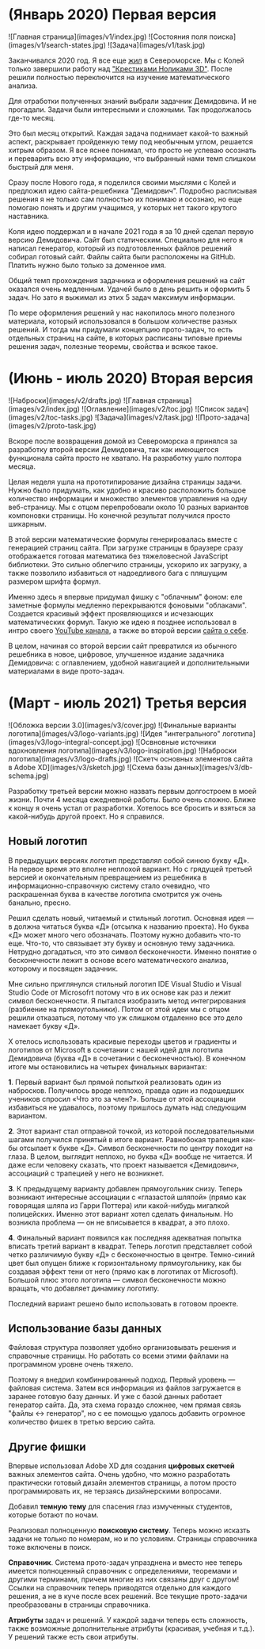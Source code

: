 # (Январь 2020) Первая версия

<gallery>
    ![Главная страница](images/v1/index.jpg)
    ![Состояния поля поиска](images/v1/search-states.jpg)
    ![Задача](images/v1/task.jpg)
</gallery>

Заканчивался 2020 год. Я все еще [жил](p:severomorsk) в Североморске.
Мы с Колей только завершили работу над ["Крестиками Ноликами 3D"](p:tic-tac-toe-3d).
После решили полностью переключится на изучение математического анализа.

Для отработки полученных знаний выбрали задачник Демидовича.
И не прогадали. Задачи были интересными и сложными.
Так продолжалось где-то месяц.

Это был месяц открытий.
Каждая задача поднимает какой-то важный аспект, раскрывает пройденную тему под необычным углом, решается хитрым образом.
Я все яснее понимал, что просто не успеваю осознать и переварить всю эту информацию, что выбранный нами темп слишком быстрый для меня.

Сразу после Нового года, я поделился своими мыслями с Колей и предложил идею сайта-решебника "Демидович".
Подробно расписывая решения я не только сам полностью их понимаю и осознаю, но еще помогаю понять и другим учащимся, у которых нет такого крутого наставника. 

Коля идею поддержал и в начале 2021 года я за 10 дней сделал первую версию Демидовича.
Сайт был статическим. Специально для него я написал генератор, который из подготовленных файлов решений
собирал готовый сайт. Файлы сайта были расположены на GitHub. Платить нужно было только за доменное имя.

Общий темп прохождения задачника и оформления решений на сайт оказался очень медленным.
Удачей было в день решить и оформить 5 задач. Но зато я выжимал из этих 5 задач максимум информации.

По мере оформления решений у нас накопилось много полезного материала, который использовался в большом количестве
разных решений. И тогда мы придумали концепцию прото-задач, то есть отдельных страниц на сайте, в
которых расписаны типовые приемы решения задач, полезные теоремы, свойства и всякое такое.

# (Июнь - июль 2020) Вторая версия

<gallery>
    ![Наброски](images/v2/drafts.jpg)
    ![Главная страница](images/v2/index.jpg)
    ![Оглавление](images/v2/toc.jpg)
    ![Список задач](images/v2/toc-tasks.jpg)
    ![Задача](images/v2/task.jpg)
    ![Прото-задача](images/v2/proto-task.jpg)
</gallery>

Вскоре после возвращения домой из Североморска я принялся за разработку второй версии Демидовича,
так как имеющегося функционала сайта просто не хватало. На разработку ушло полтора месяца.

Целая неделя ушла на прототипирование дизайна страницы задачи.
Нужно было придумать, как удобно и красиво расположить большое количество информации и множество элементов управления
на одну веб-страницу. Мы с отцом перепробовали около 10 разных вариантов компоновки страницы. Но конечной результат получился просто шикарным.

В этой версии математические формулы генерировалась вместе с генерацией страниц сайта.
При загрузке страницы в браузере сразу отображается готовая математика без тяжеловесной JavaScript библиотеки. Это сильно облегчило страницы, ускорило их загрузку, а также позволило избавиться от надоедливого бага с пляшущим размером шрифта формул.

Именно здесь я впервые придумал фишку с "облачным" фоном: еле заметные формулы медленно перекрываются фоновыми "облаками".
Создается красивый эффект проявляющихся и исчезающих математических формул. Такую же идею я позднее использовал в интро своего [YouTube канала](p:youtube-cmtv), а также во второй версии [сайта о себе](p:radkopeter).

В целом, начиная со второй версии сайт превратился из обычного решебника в новое, цифровое, улучшенное издание задачника Демидовича: с оглавлением, удобной навигацией и дополнительными материалами в виде прото-задач.

# (Март - июль 2021) Третья версия

<gallery>
    ![Обложка версии 3.0](images/v3/cover.jpg)
    ![Финальные варианты логотипа](images/v3/logo-variants.jpg)
    ![Идея "интегрального" логотипа](images/v3/logo-integral-concept.jpg)
    ![Освновные источники вдохновления логотипа](images/v3/logo-inspiration.jpg)
    ![Наброски логотипа](images/v3/logo-drafts.jpg)
    ![Скетч основных элементов сайта в Adobe XD](images/v3/sketch.jpg)
    ![Схема базы данных](images/v3/db-schema.jpg)
</gallery>

Разработку третьей версии можно назвать первым долгостроем в моей жизни.
Почти 4 месяца ежедневной работы. Было очень сложно. Ближе к концу я очень устал от разработки.
Хотелось все бросить и взяться за какой-нибудь другой проект. Но я справился.

## Новый логотип

В предыдущих версиях логотип представлял собой синюю букву «Д».
На первое время это вполне неплохой вариант.
Но с грядущей третьей версией и окончательным превращением из решебника в информационно-справочную систему стало очевидно, что раскрашенная буква в качестве логотипа смотрится уж очень банально, пресно.

Решил сделать новый, читаемый и стильный логотип.
Основная идея — в должна читаться буква «Д» (отсылка к названию проекта).
Но буква «Д» может много чего обозначать. Поэтому нужно добавить что-то еще.
Что-то, что связывает эту букву и основную тему задачника. Нетрудно догадаться, что это символ бесконечности.
Именно понятие о бесконечности лежит в основе всего математического анализа, которому и посвящен задачник.

Мне сильно приглянулся стильный логотип IDE Visual Studio и Visual Studio Code от Microsofrt потому что в их основе как раз и лежит символ бесконечности. Я пытался изобразить метод интегрирования (разбиение на прямоугольники). Потом от этой идеи мы с отцом решили отказаться, потому что уж слишком отдаленно все это дело намекает букву «Д».

Х отелось использовать красивые переходы цветов и градиенты и логотипов от Microsoft в сочетании с нашей идей для логотипа Демидовича (буква «Д» в сочетании с бесконечностью). В конечном итоге мы остановились на четырех финальных вариантах:

**1**. Первый вариант был прямой попыткой реализовать один из набросков.
Получилось вроде неплохо, правда один из подошедших учеников спросил «Что это за член?».
Больше от этой ассоциации избавиться не удавалось, поэтому пришлось думать над следующим вариантом.

**2**. Этот вариант стал отправной точкой, из которой последовательными шагами получился принятый в итоге вариант.
Равнобокая трапеция как-бы отсылает к букве «Д». Символ бесконечности по центру походит на глаза.
В целом, выглядит неплохо, но буква «Д» вообще не читается.
И даже если человеку сказать, что проект называется «Демидович», ассоциаций с трапецией у него не возникнет.

**3**. К предыдущему варианту добавлен прямоугольник снизу.
Теперь возникают интересные ассоциации с «глазастой шляпой» (прямо как говорящая шляпа из Гарри Поттера) или какой-нибудь мигалкой полицейских.
Именно этот вариант хотел сделать финальным. Но возникла проблема — он не вписывается в квадрат, а это плохо.

**4**. Финальный вариант появился как последняя адекватная попытка вписать третий вариант в квадрат.
Теперь логотип представляет собой четко различимую букву «Д» с бесконечностью в центре.
Темно-синий цвет был опущен ближе к горизонтальному прямоугольнику, как бы создавая эффект тени от него (прямо как в логотипах от Microsoft).
Большой плюс этого логотипа — символ бесконечности можно вращать, что добавляет динамику логотипу.

Последний вариант решено было использовать в готовом проекте.

## Использование базы данных

Файловая структура позволяет удобно организовывать решения и справочные страницы.
Но работать со всеми этими файлами на программном уровне очень тяжело.

Поэтому я внедрил комбинированный подход. Первый уровень — файловая система. Затем вся информация из файлов
загружается в заранее готовую базу данных. И уже с базой данных работает генератор сайта. Да, эта схема гораздо сложнее, чем прямая связь "файлы ↔ генератор", но с ее помощью удалось добавить огромное количество фишек в третью версию сайта.

## Другие фишки

Впервые использовал Adobe XD для создания **цифровых скетчей** важных элементов сайта.
Очень удобно, что можно разработать практически готовый дизайн элементов страницы, а потом
просто программировать их, не терзаясь дизайнерскими вопросами.

Добавил **темную тему** для спасения глаз измученных студентов, которые ботают по ночам.

Реализовал полноценную **поисковую систему**. Теперь можно исказть задачи не только по номерам, но и по условиям.
Страницы справочника тоже включены в поиск.

**Справочник**. Система прото-задач упразднена и вместо нее теперь имеется полноценный справочник с определениями, теоремами и другими терминами, причем многие из них связаны друг с другом! Ссылки на справочник теперь приводятся отдельно для каждого решения, а не в куче после всех решений. Все текущие прото-задачи преобразованы в страницы справочника.

**Атрибуты** задач и решений. У каждой задачи теперь есть сложность, также возможные дополнительные атрибуты (красивая, учебная и т.д.). У решений также есть свои атрибуты.
